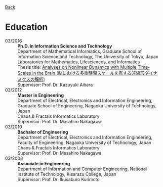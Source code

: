 [Back](index.md) 

# Education

<dl>
<dt>03/2016</dt>
    <dd><strong>Ph.D. in Information Science and Technology</strong></br>
    Department of Mathematical Informatics, Graduate School of Information Science and Technology, The University of Tokyo, Japan</br>
    Laboratories for Mathematics, Lifesciences, and Informatics</br>
    Thesis title: <a href="https://repository.dl.itc.u-tokyo.ac.jp/records/48069#.YpQgr-7itPb">Analyses on Nonlinear Dynamics with Multiple Time-Scales in the Brain (脳における多重時間スケールを有する非線形ダイナミクスの解析)</a></br>
    Supervisor: Prof. Dr. Kazuyuki Aihara</dd>
<dt>03/2012</dt>
<dd><strong>Master in Engineering</strong></br>
    Department of Electrical, Electronics and Information Engineering, Graduate School of Engineering, Nagaoka University of Technology, Japan</br>
    Chaos & Fractals Informatics Laboratory</br>
    Supervisor: Prof. Dr. Masahiro Nakagawa</dd></dd>
<dt>03/2010</dt>
<dd><strong>Bachalor of Engineering</strong></br>
    Department of Electrical, Electronics and Information Engineering, Faculty of Engineering, Nagaoka University of Technology, Japan</br>
    Chaos & Fractals Informatics Laboratory</br>
    Supervisor: Prof. Dr. Masahiro Nakagawa</dd></dd>
<dt>03/2008</dt>
<dd><strong>Associate in Engineering</strong></br>
    Department of Information and Computer Engineering, National Institute of Technology, Kisarazu College, Japan</br>
    Supervisor: Prof. Dr. Ikusaburo Kurimoto</dd>
</dl>
